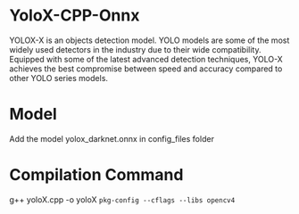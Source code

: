 # YoloX-CPP-Onnx
YOLOX-X is an objects detection model. 
YOLO models are some of the most widely used detectors in the industry due to their wide compatibility. 
Equipped with some of the latest advanced detection techniques, YOLO-X achieves the best compromise between speed and accuracy compared to other YOLO series models.

# Model
Add the model yolox_darknet.onnx in config_files folder 


# Compilation Command
g++ yoloX.cpp -o yoloX `pkg-config --cflags --libs opencv4`

